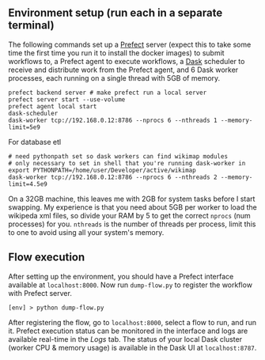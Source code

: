 ## Environment setup (run each in a separate terminal)
The following commands set up a [Prefect](https://www.prefect.io/core) server (expect this to take some time the first time you run it
to install the docker images) to submit workflows to, a Prefect agent to execute workflows, a
[Dask](https://distributed.dask.org/en/latest/) scheduler to receive and distribute work from the Prefect agent, and 6 Dask worker
processes, each running on a single thread with 5GB of memory.


```shell
prefect backend server # make prefect run a local server
prefect server start --use-volume
prefect agent local start
dask-scheduler
dask-worker tcp://192.168.0.12:8786 --nprocs 6 --nthreads 1 --memory-limit=5e9
```

For database etl
```shell
# need pythonpath set so dask workers can find wikimap modules
# only necessary to set in shell that you're running dask-worker in
export PYTHONPATH=/home/user/Developer/active/wikimap
dask-worker tcp://192.168.0.12:8786 --nprocs 6 --nthreads 2 --memory-limit=4.5e9
```

On a 32GB machine, this leaves me with 2GB for system tasks before I start swapping. My experience is that you need about 5GB per
worker to load the wikipeda xml files, so divide your RAM by 5 to get the correct `nprocs` (num processes) for you. `nthreads` is
the number of threads per process, limit this to one to avoid using all your system's memory.

## Flow execution
After setting up the environment, you should have a Prefect interface available at `localhost:8000`.
Now run `dump-flow.py` to register the workflow with Prefect server. 
```shell
[env] > python dump-flow.py
```
After registering the flow, go to `localhost:8000`, select a flow to run, and run it. Prefect execution status can be monitored in the
interface and logs are available real-time in the *Logs* tab. The status of your local Dask cluster (worker CPU & memory usage) is
available in the Dask UI at `localhost:8787`.